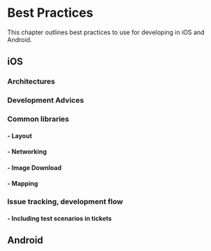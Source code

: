 # Best Practices

This chapter outlines best practices to use for developing in iOS and Android.

## iOS

### Architectures

### Development Advices

### Common libraries
#### - Layout
#### - Networking
#### - Image Download
#### - Mapping

### Issue tracking, development flow
#### - Including test scenarios in tickets

## Android